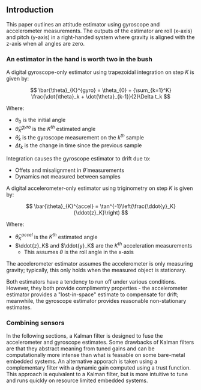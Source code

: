 ## Introduction

This paper outlines an attitude estimator using gyroscope and accelerometer measurements. The outputs of the estimator are roll (x-axis) and pitch (y-axis) in a right-handed system where gravity is aligned with the z-axis when all angles are zero.

### An estimator in the hand is worth two in the bush

A digital gyroscope-only estimator using trapezoidal integration on step $K$ is given by:

$$
\bar{\theta}_{K}^{gyro} = \theta_{0} + {\sum_{k=1}^K} \frac{\dot{\theta}_k + \dot{\theta}_{k-1}}{2}\Delta t_k
$$

Where:

* $\theta_{0}$ is the initial angle
* $\bar{\theta}_{K}^{gyro}$ is the $K^{th}$ estimated angle
* $\dot{\theta}_k$ is the gyroscope measurement on the $k^{th}$ sample
* $\Delta t_k$ is the change in time since the previous sample

Integration causes the gyroscope estimator to drift due to:

* Offets and misalignment in $\dot{\theta}$ measurements
* Dynamics not measured between samples

A digital accelerometer-only estimator using triginometry on step $K$ is given by:

$$
\bar{\theta}_{K}^{accel} = \tan^{-1}\left(\frac{\ddot{y}_K}{\ddot{z}_K}\right)
$$

Where:

* $\bar{\theta}_{K}^{accel}$ is the $K^{th}$ estimated angle
* $\ddot{z}_K$ and $\ddot{y}_K$ are the $K^{th}$ acceleration measurements
  * This assumes $\theta$ is the roll angle in the x-axis

The accelerometer estimator assumes the accelerometer is only measuring gravity; typically, this only holds when the measured object is stationary.

Both estimators have a tendency to run off under various conditions. However, they both provide complimentry properties - the accelerometer estimator provides a "lost-in-space" estimate to compensate for drift; meanwhile, the gyroscope estimator provides reasonable non-stationary estimates.

### Combining sensors

In the following sections, a Kalman filter is designed to fuse the accelerometer and gyroscope estimates. Some drawbacks of Kalman filters are that they abstract meaning from tuned gains and can be computationally more intense than what is feasable on some bare-metal embedded systems. An alternative apporach is taken using a complementary filter with a dynamic gain computed using a trust function. This approach is equivalent to a Kalman filter, but is more intuitive to tune and runs quickly on resource limited embedded systems.
